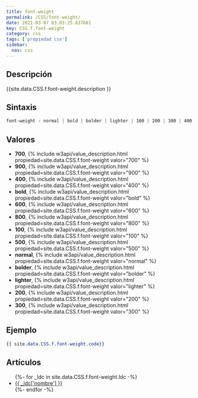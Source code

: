 ```yaml
---
title: font-weight
permalink: /CSS/font-weight/
date: 2021-03-07 03:03:25.637681
key: CSS.f.font-weight
category: css
tags: ['propiedad css']
sidebar: 
  nav: css
---
```


## Descripción
{{site.data.CSS.f.font-weight.description }}

## Sintaxis
~~~css
font-weight : normal | bold | bolder | lighter | 100 | 200 | 300 | 400 | 500 | 600 | 700 | 800 | 900
~~~

## Valores
* **700**,  {% include w3api/value_description.html propiedad=site.data.CSS.f.font-weight valor="700" %}
* **900**,  {% include w3api/value_description.html propiedad=site.data.CSS.f.font-weight valor="900" %}
* **400**,  {% include w3api/value_description.html propiedad=site.data.CSS.f.font-weight valor="400" %}
* **bold**,  {% include w3api/value_description.html propiedad=site.data.CSS.f.font-weight valor="bold" %}
* **600**,  {% include w3api/value_description.html propiedad=site.data.CSS.f.font-weight valor="600" %}
* **800**,  {% include w3api/value_description.html propiedad=site.data.CSS.f.font-weight valor="800" %}
* **100**,  {% include w3api/value_description.html propiedad=site.data.CSS.f.font-weight valor="100" %}
* **500**,  {% include w3api/value_description.html propiedad=site.data.CSS.f.font-weight valor="500" %}
* **normal**,  {% include w3api/value_description.html propiedad=site.data.CSS.f.font-weight valor="normal" %}
* **bolder**,  {% include w3api/value_description.html propiedad=site.data.CSS.f.font-weight valor="bolder" %}
* **lighter**,  {% include w3api/value_description.html propiedad=site.data.CSS.f.font-weight valor="lighter" %}
* **200**,  {% include w3api/value_description.html propiedad=site.data.CSS.f.font-weight valor="200" %}
* **300**,  {% include w3api/value_description.html propiedad=site.data.CSS.f.font-weight valor="300" %}

## Ejemplo
~~~css
{{ site.data.CSS.f.font-weight.code}}
~~~

## Artículos
<ul>
{%- for _ldc in site.data.CSS.f.font-weight.ldc -%}
   <li>
       <a href="{{_ldc['url'] }}">{{ _ldc['nombre'] }}</a>
   </li>
{%- endfor -%}
</ul>
